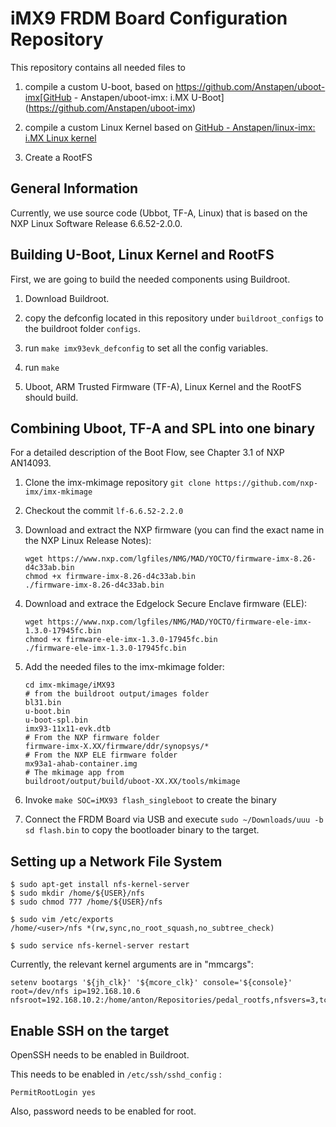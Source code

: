 # iMX9 FRDM Board Configuration Repository

This repository contains all needed files to 

1. compile a custom U-boot, based on https://github.com/Anstapen/uboot-imx[GitHub - Anstapen/uboot-imx: i.MX U-Boot](https://github.com/Anstapen/uboot-imx)

2. compile a custom Linux Kernel based on [GitHub - Anstapen/linux-imx: i.MX Linux kernel](https://github.com/Anstapen/linux-imx)

3. Create a RootFS

## General Information

Currently, we use source code (Ubbot, TF-A, Linux) that is based on the NXP Linux Software Release 6.6.52-2.0.0.

## Building U-Boot, Linux Kernel and RootFS

First, we are going to build the needed components using Buildroot.

1. Download Buildroot.

2. copy the defconfig located in this repository under `buildroot_configs` to the buildroot folder `configs`.

3. run `make imx93evk_defconfig` to set all the config variables.

4. run `make`

5. Uboot, ARM Trusted Firmware (TF-A), Linux Kernel and the RootFS should build.

## Combining Uboot, TF-A and SPL into one binary

For a detailed description of the Boot Flow, see Chapter 3.1 of NXP AN14093.

1. Clone the imx-mkimage repository `git clone https://github.com/nxp-imx/imx-mkimage`

2. Checkout the commit `lf-6.6.52-2.2.0`

3. Download and extract the NXP firmware (you can find the exact name in the NXP Linux Release Notes):
   
   ```
   wget https://www.nxp.com/lgfiles/NMG/MAD/YOCTO/firmware-imx-8.26-d4c33ab.bin
   chmod +x firmware-imx-8.26-d4c33ab.bin
   ./firmware-imx-8.26-d4c33ab.bin
   ```

4. Download and extrace the Edgelock Secure Enclave firmware (ELE):
   
   ```
   wget https://www.nxp.com/lgfiles/NMG/MAD/YOCTO/firmware-ele-imx-1.3.0-17945fc.bin
   chmod +x firmware-ele-imx-1.3.0-17945fc.bin
   ./firmware-ele-imx-1.3.0-17945fc.bin
   ```

5. Add the needed files to the imx-mkimage folder:
   
   ```
   cd imx-mkimage/iMX93
   # from the buildroot output/images folder
   bl31.bin
   u-boot.bin
   u-boot-spl.bin
   imx93-11x11-evk.dtb
   # From the NXP firmware folder
   firmware-imx-X.XX/firmware/ddr/synopsys/*
   # From the NXP ELE firmware folder
   mx93a1-ahab-container.img
   # The mkimage app from
   buildroot/output/build/uboot-XX.XX/tools/mkimage
   ```

6. Invoke ``make SOC=iMX93 flash_singleboot`` to create the binary

7. Connect the FRDM Board via USB and execute `sudo ~/Downloads/uuu -b sd flash.bin` to copy the bootloader binary to the target.

## Setting up a Network File System

```
$ sudo apt-get install nfs-kernel-server
$ sudo mkdir /home/${USER}/nfs
$ sudo chmod 777 /home/${USER}/nfs
```

```
$ sudo vim /etc/exports
/home/<user>/nfs *(rw,sync,no_root_squash,no_subtree_check)
```

```
$ sudo service nfs-kernel-server restart
```

Currently, the relevant kernel arguments are in "mmcargs":

```
setenv bootargs '${jh_clk}' '${mcore_clk}' console='${console}' root=/dev/nfs ip=192.168.10.6 nfsroot=192.168.10.2:/home/anton/Repositories/pedal_rootfs,nfsvers=3,tcp
```

## Enable SSH on the target

OpenSSH needs to be enabled in Buildroot.

This needs to be enabled in `/etc/ssh/sshd_config` :

```
PermitRootLogin yes
```

Also,  password needs to be enabled for root.
